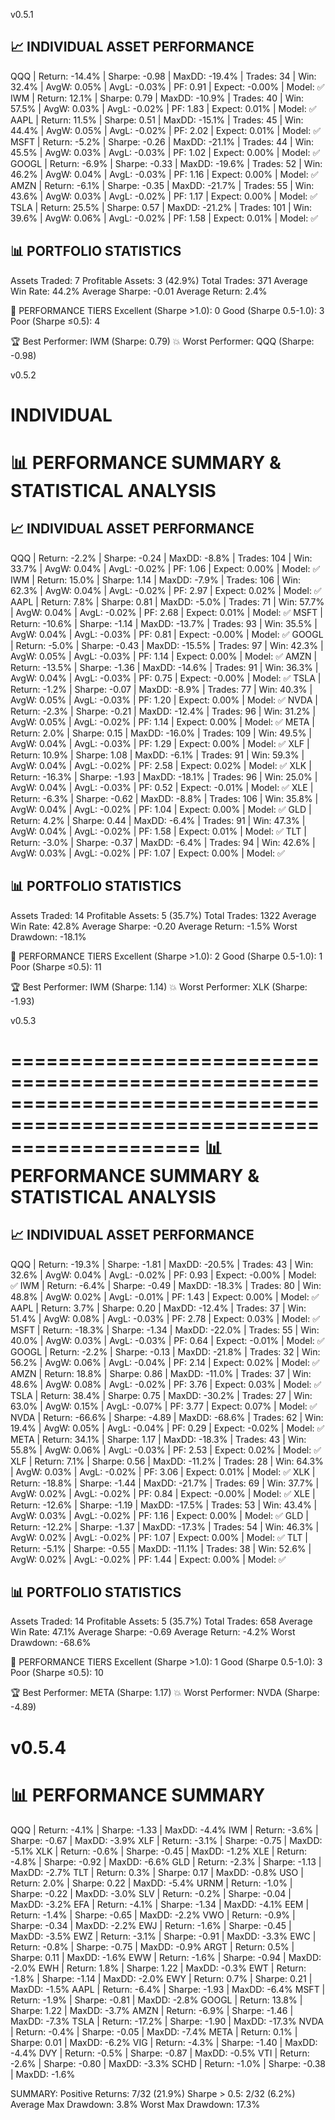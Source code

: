 v0.5.1



📈 INDIVIDUAL ASSET PERFORMANCE
------------------------------------------------------------------------------------------------------------------------
   QQQ | Return:   -14.4% | Sharpe:  -0.98 | MaxDD:  -19.4% | Trades:  34 | Win:  32.4% | AvgW:  0.05% | AvgL:  -0.03% | PF:  0.91 | Expect:  -0.00% | Model: ✅
   IWM | Return:    12.1% | Sharpe:   0.79 | MaxDD:  -10.9% | Trades:  40 | Win:  57.5% | AvgW:  0.03% | AvgL:  -0.02% | PF:  1.83 | Expect:   0.01% | Model: ✅
  AAPL | Return:    11.5% | Sharpe:   0.51 | MaxDD:  -15.1% | Trades:  45 | Win:  44.4% | AvgW:  0.05% | AvgL:  -0.02% | PF:  2.02 | Expect:   0.01% | Model: ✅
  MSFT | Return:    -5.2% | Sharpe:  -0.26 | MaxDD:  -21.1% | Trades:  44 | Win:  45.5% | AvgW:  0.03% | AvgL:  -0.03% | PF:  1.02 | Expect:   0.00% | Model: ✅
 GOOGL | Return:    -6.9% | Sharpe:  -0.33 | MaxDD:  -19.6% | Trades:  52 | Win:  46.2% | AvgW:  0.04% | AvgL:  -0.03% | PF:  1.16 | Expect:   0.00% | Model: ✅
  AMZN | Return:    -6.1% | Sharpe:  -0.35 | MaxDD:  -21.7% | Trades:  55 | Win:  43.6% | AvgW:  0.03% | AvgL:  -0.02% | PF:  1.17 | Expect:   0.00% | Model: ✅
  TSLA | Return:    25.5% | Sharpe:   0.57 | MaxDD:  -21.2% | Trades: 101 | Win:  39.6% | AvgW:  0.06% | AvgL:  -0.02% | PF:  1.58 | Expect:   0.01% | Model: ✅

📊 PORTFOLIO STATISTICS
------------------------------------------------------------
Assets Traded:         7
Profitable Assets:     3 (42.9%)
Total Trades:          371
Average Win Rate:      44.2%
Average Sharpe:        -0.01
Average Return:        2.4%

🎯 PERFORMANCE TIERS
Excellent (Sharpe >1.0):   0
Good (Sharpe 0.5-1.0):     3
Poor (Sharpe ≤0.5):        4

🏆 Best Performer:         IWM (Sharpe: 0.79)
💥 Worst Performer:        QQQ (Sharpe: -0.98)

v0.5.2

INDIVIDUAL
========================================================================================================================
📊 PERFORMANCE SUMMARY & STATISTICAL ANALYSIS
========================================================================================================================

📈 INDIVIDUAL ASSET PERFORMANCE
------------------------------------------------------------------------------------------------------------------------
   QQQ | Return:    -2.2% | Sharpe:  -0.24 | MaxDD:   -8.8% | Trades: 104 | Win:  33.7% | AvgW:  0.04% | AvgL:  -0.02% | PF:  1.06 | Expect:   0.00% | Model: ✅
   IWM | Return:    15.0% | Sharpe:   1.14 | MaxDD:   -7.9% | Trades: 106 | Win:  62.3% | AvgW:  0.04% | AvgL:  -0.02% | PF:  2.97 | Expect:   0.02% | Model: ✅
  AAPL | Return:     7.8% | Sharpe:   0.81 | MaxDD:   -5.0% | Trades:  71 | Win:  57.7% | AvgW:  0.04% | AvgL:  -0.02% | PF:  2.68 | Expect:   0.01% | Model: ✅
  MSFT | Return:   -10.6% | Sharpe:  -1.14 | MaxDD:  -13.7% | Trades:  93 | Win:  35.5% | AvgW:  0.04% | AvgL:  -0.03% | PF:  0.81 | Expect:  -0.00% | Model: ✅
 GOOGL | Return:    -5.0% | Sharpe:  -0.43 | MaxDD:  -15.5% | Trades:  97 | Win:  42.3% | AvgW:  0.05% | AvgL:  -0.03% | PF:  1.14 | Expect:   0.00% | Model: ✅
  AMZN | Return:   -13.5% | Sharpe:  -1.36 | MaxDD:  -14.6% | Trades:  91 | Win:  36.3% | AvgW:  0.04% | AvgL:  -0.03% | PF:  0.75 | Expect:  -0.00% | Model: ✅
  TSLA | Return:    -1.2% | Sharpe:  -0.07 | MaxDD:   -8.9% | Trades:  77 | Win:  40.3% | AvgW:  0.05% | AvgL:  -0.03% | PF:  1.20 | Expect:   0.00% | Model: ✅
  NVDA | Return:    -2.3% | Sharpe:  -0.21 | MaxDD:  -12.4% | Trades:  96 | Win:  31.2% | AvgW:  0.05% | AvgL:  -0.02% | PF:  1.14 | Expect:   0.00% | Model: ✅
  META | Return:     2.0% | Sharpe:   0.15 | MaxDD:  -16.0% | Trades: 109 | Win:  49.5% | AvgW:  0.04% | AvgL:  -0.03% | PF:  1.29 | Expect:   0.00% | Model: ✅
   XLF | Return:    10.9% | Sharpe:   1.08 | MaxDD:   -6.1% | Trades:  91 | Win:  59.3% | AvgW:  0.04% | AvgL:  -0.02% | PF:  2.58 | Expect:   0.02% | Model: ✅
   XLK | Return:   -16.3% | Sharpe:  -1.93 | MaxDD:  -18.1% | Trades:  96 | Win:  25.0% | AvgW:  0.04% | AvgL:  -0.03% | PF:  0.52 | Expect:  -0.01% | Model: ✅
   XLE | Return:    -6.3% | Sharpe:  -0.62 | MaxDD:   -8.8% | Trades: 106 | Win:  35.8% | AvgW:  0.04% | AvgL:  -0.02% | PF:  1.04 | Expect:   0.00% | Model: ✅
   GLD | Return:     4.2% | Sharpe:   0.44 | MaxDD:   -6.4% | Trades:  91 | Win:  47.3% | AvgW:  0.04% | AvgL:  -0.02% | PF:  1.58 | Expect:   0.01% | Model: ✅
   TLT | Return:    -3.0% | Sharpe:  -0.37 | MaxDD:   -6.4% | Trades:  94 | Win:  42.6% | AvgW:  0.03% | AvgL:  -0.02% | PF:  1.07 | Expect:   0.00% | Model: ✅

📊 PORTFOLIO STATISTICS
------------------------------------------------------------
Assets Traded:         14
Profitable Assets:     5 (35.7%)
Total Trades:          1322
Average Win Rate:      42.8%
Average Sharpe:        -0.20
Average Return:        -1.5%
Worst Drawdown:        -18.1%

🎯 PERFORMANCE TIERS
Excellent (Sharpe >1.0):   2
Good (Sharpe 0.5-1.0):     1
Poor (Sharpe ≤0.5):        11

🏆 Best Performer:         IWM (Sharpe: 1.14)
💥 Worst Performer:        XLK (Sharpe: -1.93)



v0.5.3

========================================================================================================================
📊 PERFORMANCE SUMMARY & STATISTICAL ANALYSIS
========================================================================================================================

📈 INDIVIDUAL ASSET PERFORMANCE
------------------------------------------------------------------------------------------------------------------------
   QQQ | Return:   -19.3% | Sharpe:  -1.81 | MaxDD:  -20.5% | Trades:  43 | Win:  32.6% | AvgW:  0.04% | AvgL:  -0.02% | PF:  0.93 | Expect:  -0.00% | Model: ✅
   IWM | Return:    -6.4% | Sharpe:  -0.49 | MaxDD:  -18.3% | Trades:  80 | Win:  48.8% | AvgW:  0.02% | AvgL:  -0.01% | PF:  1.43 | Expect:   0.00% | Model: ✅
  AAPL | Return:     3.7% | Sharpe:   0.20 | MaxDD:  -12.4% | Trades:  37 | Win:  51.4% | AvgW:  0.08% | AvgL:  -0.03% | PF:  2.78 | Expect:   0.03% | Model: ✅
  MSFT | Return:   -18.3% | Sharpe:  -1.34 | MaxDD:  -22.0% | Trades:  55 | Win:  40.0% | AvgW:  0.03% | AvgL:  -0.03% | PF:  0.64 | Expect:  -0.01% | Model: ✅
 GOOGL | Return:    -2.2% | Sharpe:  -0.13 | MaxDD:  -21.8% | Trades:  32 | Win:  56.2% | AvgW:  0.06% | AvgL:  -0.04% | PF:  2.14 | Expect:   0.02% | Model: ✅
  AMZN | Return:    18.8% | Sharpe:   0.86 | MaxDD:  -11.0% | Trades:  37 | Win:  48.6% | AvgW:  0.08% | AvgL:  -0.02% | PF:  3.76 | Expect:   0.03% | Model: ✅
  TSLA | Return:    38.4% | Sharpe:   0.75 | MaxDD:  -30.2% | Trades:  27 | Win:  63.0% | AvgW:  0.15% | AvgL:  -0.07% | PF:  3.77 | Expect:   0.07% | Model: ✅
  NVDA | Return:   -66.6% | Sharpe:  -4.89 | MaxDD:  -68.6% | Trades:  62 | Win:  19.4% | AvgW:  0.05% | AvgL:  -0.04% | PF:  0.29 | Expect:  -0.02% | Model: ✅
  META | Return:    34.1% | Sharpe:   1.17 | MaxDD:  -18.3% | Trades:  43 | Win:  55.8% | AvgW:  0.06% | AvgL:  -0.03% | PF:  2.53 | Expect:   0.02% | Model: ✅
   XLF | Return:     7.1% | Sharpe:   0.56 | MaxDD:  -11.2% | Trades:  28 | Win:  64.3% | AvgW:  0.03% | AvgL:  -0.02% | PF:  3.06 | Expect:   0.01% | Model: ✅
   XLK | Return:   -18.8% | Sharpe:  -1.44 | MaxDD:  -21.7% | Trades:  69 | Win:  37.7% | AvgW:  0.02% | AvgL:  -0.02% | PF:  0.84 | Expect:  -0.00% | Model: ✅
   XLE | Return:   -12.6% | Sharpe:  -1.19 | MaxDD:  -17.5% | Trades:  53 | Win:  43.4% | AvgW:  0.03% | AvgL:  -0.02% | PF:  1.16 | Expect:   0.00% | Model: ✅
   GLD | Return:   -12.2% | Sharpe:  -1.37 | MaxDD:  -17.3% | Trades:  54 | Win:  46.3% | AvgW:  0.02% | AvgL:  -0.02% | PF:  1.07 | Expect:   0.00% | Model: ✅
   TLT | Return:    -5.1% | Sharpe:  -0.55 | MaxDD:  -11.1% | Trades:  38 | Win:  52.6% | AvgW:  0.02% | AvgL:  -0.02% | PF:  1.44 | Expect:   0.00% | Model: ✅

📊 PORTFOLIO STATISTICS
------------------------------------------------------------
Assets Traded:         14
Profitable Assets:     5 (35.7%)
Total Trades:          658
Average Win Rate:      47.1%
Average Sharpe:        -0.69
Average Return:        -4.2%
Worst Drawdown:        -68.6%

🎯 PERFORMANCE TIERS
Excellent (Sharpe >1.0):   1
Good (Sharpe 0.5-1.0):     3
Poor (Sharpe ≤0.5):        10

🏆 Best Performer:         META (Sharpe: 1.17)
💥 Worst Performer:        NVDA (Sharpe: -4.89)


v0.5.4
====================================================================================================
📊 PERFORMANCE SUMMARY
====================================================================================================
   QQQ | Return:   -4.1% | Sharpe: -1.33 | MaxDD:   -4.4%
   IWM | Return:   -3.6% | Sharpe: -0.67 | MaxDD:   -3.9%
   XLF | Return:   -3.1% | Sharpe: -0.75 | MaxDD:   -5.1%
   XLK | Return:   -0.6% | Sharpe: -0.45 | MaxDD:   -1.2%
   XLE | Return:   -4.8% | Sharpe: -0.92 | MaxDD:   -6.6%
   GLD | Return:   -2.3% | Sharpe: -1.13 | MaxDD:   -2.7%
   TLT | Return:    0.3% | Sharpe:  0.17 | MaxDD:   -0.8%
   USO | Return:    2.0% | Sharpe:  0.22 | MaxDD:   -5.4%
  URNM | Return:   -1.0% | Sharpe: -0.22 | MaxDD:   -3.0%
   SLV | Return:   -0.2% | Sharpe: -0.04 | MaxDD:   -3.2%
   EFA | Return:   -4.1% | Sharpe: -1.34 | MaxDD:   -4.1%
   EEM | Return:   -1.4% | Sharpe: -0.65 | MaxDD:   -2.2%
   VWO | Return:   -0.9% | Sharpe: -0.34 | MaxDD:   -2.2%
   EWJ | Return:   -1.6% | Sharpe: -0.45 | MaxDD:   -3.5%
   EWZ | Return:   -3.1% | Sharpe: -0.91 | MaxDD:   -3.3%
   EWC | Return:   -0.8% | Sharpe: -0.75 | MaxDD:   -0.9%
  ARGT | Return:    0.5% | Sharpe:  0.11 | MaxDD:   -1.6%
   EWW | Return:   -1.6% | Sharpe: -0.94 | MaxDD:   -2.0%
   EWH | Return:    1.8% | Sharpe:  1.22 | MaxDD:   -0.3%
   EWT | Return:   -1.8% | Sharpe: -1.14 | MaxDD:   -2.0%
   EWY | Return:    0.7% | Sharpe:  0.21 | MaxDD:   -1.5%
  AAPL | Return:   -6.4% | Sharpe: -1.93 | MaxDD:   -6.4%
  MSFT | Return:   -1.9% | Sharpe: -0.81 | MaxDD:   -2.8%
 GOOGL | Return:   13.8% | Sharpe:  1.22 | MaxDD:   -3.7%
  AMZN | Return:   -6.9% | Sharpe: -1.46 | MaxDD:   -7.3%
  TSLA | Return:  -17.2% | Sharpe: -1.90 | MaxDD:  -17.3%
  NVDA | Return:   -0.4% | Sharpe: -0.05 | MaxDD:   -7.4%
  META | Return:    0.1% | Sharpe:  0.01 | MaxDD:   -6.2%
   VIG | Return:   -4.3% | Sharpe: -1.40 | MaxDD:   -4.4%
   DVY | Return:   -0.5% | Sharpe: -0.87 | MaxDD:   -0.5%
   VTI | Return:   -2.6% | Sharpe: -0.80 | MaxDD:   -3.3%
  SCHD | Return:   -1.0% | Sharpe: -0.38 | MaxDD:   -1.6%

SUMMARY:
Positive Returns: 7/32 (21.9%)
Sharpe > 0.5: 2/32 (6.2%)
Average Max Drawdown: 3.8%
Worst Max Drawdown: 17.3%